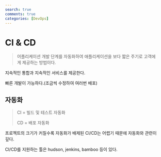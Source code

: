 ```yaml
---
search: true
comments: true
categories: [DevOps]
---
```



# CI & CD

> 어플리케이션 개발 단계를 자동화하여 애플리케이션을 보다 짧은 주기로 고객에게 제공하는 방법이다. 

지속적인 통합과 지속적인 서비스를 제공한다. 

빠른 개발이 가능하다.(조금씩 수정하여 여러번 배포)



## 자동화

> CI = 빌드 및 테스트 자동화
>
> CD = 배포 자동화

프로젝트의 크기가 커질수록 자동화가 배제된 CI/CD는 어렵기 때문에 자동화와 관련이 깊다.



CI/CD를 지원하는 툴은 hudson, jenkins, bamboo 등이 있다.
